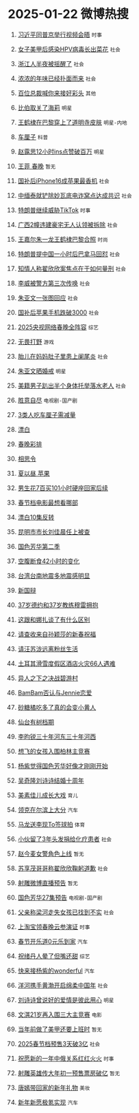 # 2025-01-22 微博热搜 
1. [习近平同普京举行视频会晤](https://m.weibo.cn/search?containerid=100103type%3D1%26t%3D10%26q%3D%23%E4%B9%A0%E8%BF%91%E5%B9%B3%E5%90%8C%E6%99%AE%E4%BA%AC%E4%B8%BE%E8%A1%8C%E8%A7%86%E9%A2%91%E4%BC%9A%E6%99%A4%23&stream_entry_id=51&isnewpage=1&extparam=seat%3D1%26pos%3D0%26c_type%3D51%26cate%3D10103%26filter_type%3Drealtimehot%26q%3D%2523%25E4%25B9%25A0%25E8%25BF%2591%25E5%25B9%25B3%25E5%2590%258C%25E6%2599%25AE%25E4%25BA%25AC%25E4%25B8%25BE%25E8%25A1%258C%25E8%25A7%2586%25E9%25A2%2591%25E4%25BC%259A%25E6%2599%25A4%2523%26dgr%3D0%26stream_entry_id%3D51%26display_time%3D1737484069%26pre_seqid%3D173748406938801109860157) `时事` 

2. [女子美甲后感染HPV病毒长出菜花](https://m.weibo.cn/search?containerid=100103type%3D1%26t%3D10%26q%3D%23%E5%A5%B3%E5%AD%90%E7%BE%8E%E7%94%B2%E5%90%8E%E6%84%9F%E6%9F%93HPV%E7%97%85%E6%AF%92%E9%95%BF%E5%87%BA%E8%8F%9C%E8%8A%B1%23&stream_entry_id=31&isnewpage=1&extparam=seat%3D1%26band_rank%3D1%26filter_type%3Drealtimehot%26stream_entry_id%3D31%26pos%3D0%26realpos%3D1%26c_type%3D31%26cate%3D5001%26lcate%3D5001%26q%3D%2523%25E5%25A5%25B3%25E5%25AD%2590%25E7%25BE%258E%25E7%2594%25B2%25E5%2590%258E%25E6%2584%259F%25E6%259F%2593HPV%25E7%2597%2585%25E6%25AF%2592%25E9%2595%25BF%25E5%2587%25BA%25E8%258F%259C%25E8%258A%25B1%2523%26dgr%3D0%26flag%3D2%26display_time%3D1737484069%26pre_seqid%3D173748406938801109860157) `社会` 

3. [浙江人半夜被摇醒了](https://m.weibo.cn/search?containerid=100103type%3D1%26t%3D10%26q%3D%23%E6%B5%99%E6%B1%9F%E4%BA%BA%E5%8D%8A%E5%A4%9C%E8%A2%AB%E6%91%87%E9%86%92%E4%BA%86%23&stream_entry_id=31&isnewpage=1&extparam=seat%3D1%26band_rank%3D2%26filter_type%3Drealtimehot%26stream_entry_id%3D31%26pos%3D1%26realpos%3D2%26c_type%3D31%26cate%3D5001%26lcate%3D5001%26q%3D%2523%25E6%25B5%2599%25E6%25B1%259F%25E4%25BA%25BA%25E5%258D%258A%25E5%25A4%259C%25E8%25A2%25AB%25E6%2591%2587%25E9%2586%2592%25E4%25BA%2586%2523%26dgr%3D0%26flag%3D2%26display_time%3D1737484069%26pre_seqid%3D173748406938801109860157) `社会` 

4. [浓浓的年味已经扑面而来](https://m.weibo.cn/search?containerid=100103type%3D1%26t%3D10%26q%3D%23%E6%B5%93%E6%B5%93%E7%9A%84%E5%B9%B4%E5%91%B3%E5%B7%B2%E7%BB%8F%E6%89%91%E9%9D%A2%E8%80%8C%E6%9D%A5%23&stream_entry_id=31&isnewpage=1&extparam=seat%3D1%26band_rank%3D3%26filter_type%3Drealtimehot%26stream_entry_id%3D31%26pos%3D2%26realpos%3D3%26c_type%3D31%26cate%3D5001%26lcate%3D5001%26q%3D%2523%25E6%25B5%2593%25E6%25B5%2593%25E7%259A%2584%25E5%25B9%25B4%25E5%2591%25B3%25E5%25B7%25B2%25E7%25BB%258F%25E6%2589%2591%25E9%259D%25A2%25E8%2580%258C%25E6%259D%25A5%2523%26dgr%3D0%26flag%3D0%26display_time%3D1737484069%26pre_seqid%3D173748406938801109860157) `社会` 

5. [百位总裁喊你来接好彩头](https://m.weibo.cn/search?containerid=100103type%3D1%26t%3D10%26q%3D%23%E7%99%BE%E4%BD%8D%E6%80%BB%E8%A3%81%E5%96%8A%E4%BD%A0%E6%9D%A5%E6%8E%A5%E5%A5%BD%E5%BD%A9%E5%A4%B4%23&stream_entry_id=31&isnewpage=1&extparam=seat%3D1%26adid%3D273571%26band_rank%3D4%26is_ad_pos%3D1%26c_type%3D31%26lcate%3D5001%26pos%3D3%26filter_type%3Drealtimehot%26cate%3D5001%26topic_ad%3D1%26q%3D%2523%25E7%2599%25BE%25E4%25BD%258D%25E6%2580%25BB%25E8%25A3%2581%25E5%2596%258A%25E4%25BD%25A0%25E6%259D%25A5%25E6%258E%25A5%25E5%25A5%25BD%25E5%25BD%25A9%25E5%25A4%25B4%2523%26dgr%3D0%26stream_entry_id%3D31%26display_time%3D1737484069%26pre_seqid%3D173748406938801109860157) `其他` 

6. [比伯取关了海莉](https://m.weibo.cn/search?containerid=100103type%3D1%26t%3D10%26q%3D%23%E6%AF%94%E4%BC%AF%E5%8F%96%E5%85%B3%E4%BA%86%E6%B5%B7%E8%8E%89%23&stream_entry_id=31&isnewpage=1&extparam=seat%3D1%26band_rank%3D4%26filter_type%3Drealtimehot%26stream_entry_id%3D31%26pos%3D4%26realpos%3D4%26c_type%3D31%26cate%3D5001%26lcate%3D5001%26q%3D%2523%25E6%25AF%2594%25E4%25BC%25AF%25E5%258F%2596%25E5%2585%25B3%25E4%25BA%2586%25E6%25B5%25B7%25E8%258E%2589%2523%26dgr%3D0%26flag%3D2%26display_time%3D1737484069%26pre_seqid%3D173748406938801109860157) `明星` 

7. [王鹤棣在巴黎穿上了道明寺皮肤](https://m.weibo.cn/search?containerid=100103type%3D1%26t%3D10%26q%3D%E7%8E%8B%E9%B9%A4%E6%A3%A3%E5%9C%A8%E5%B7%B4%E9%BB%8E%E7%A9%BF%E4%B8%8A%E4%BA%86%E9%81%93%E6%98%8E%E5%AF%BA%E7%9A%AE%E8%82%A4&stream_entry_id=31&isnewpage=1&extparam=seat%3D1%26band_rank%3D5%26filter_type%3Drealtimehot%26stream_entry_id%3D31%26pos%3D5%26realpos%3D5%26c_type%3D31%26cate%3D5001%26lcate%3D5001%26q%3D%25E7%258E%258B%25E9%25B9%25A4%25E6%25A3%25A3%25E5%259C%25A8%25E5%25B7%25B4%25E9%25BB%258E%25E7%25A9%25BF%25E4%25B8%258A%25E4%25BA%2586%25E9%2581%2593%25E6%2598%258E%25E5%25AF%25BA%25E7%259A%25AE%25E8%2582%25A4%26dgr%3D0%26flag%3D2%26display_time%3D1737484069%26pre_seqid%3D173748406938801109860157) `明星-内地` 

8. [车厘子](https://m.weibo.cn/search?containerid=100103type%3D1%26t%3D10%26q%3D%E8%BD%A6%E5%8E%98%E5%AD%90&stream_entry_id=31&isnewpage=1&extparam=seat%3D1%26band_rank%3D6%26filter_type%3Drealtimehot%26stream_entry_id%3D31%26pos%3D6%26realpos%3D6%26c_type%3D31%26cate%3D5001%26lcate%3D5001%26q%3D%25E8%25BD%25A6%25E5%258E%2598%25E5%25AD%2590%26dgr%3D0%26flag%3D2%26display_time%3D1737484069%26pre_seqid%3D173748406938801109860157) `科普` 

9. [赵露思12小时ins点赞破百万](https://m.weibo.cn/search?containerid=100103type%3D1%26t%3D10%26q%3D%23%E8%B5%B5%E9%9C%B2%E6%80%9D12%E5%B0%8F%E6%97%B6ins%E7%82%B9%E8%B5%9E%E7%A0%B4%E7%99%BE%E4%B8%87%23&stream_entry_id=31&isnewpage=1&extparam=seat%3D1%26band_rank%3D7%26filter_type%3Drealtimehot%26stream_entry_id%3D31%26pos%3D7%26realpos%3D7%26c_type%3D31%26cate%3D5001%26lcate%3D5001%26q%3D%2523%25E8%25B5%25B5%25E9%259C%25B2%25E6%2580%259D12%25E5%25B0%258F%25E6%2597%25B6ins%25E7%2582%25B9%25E8%25B5%259E%25E7%25A0%25B4%25E7%2599%25BE%25E4%25B8%2587%2523%26dgr%3D0%26flag%3D2%26display_time%3D1737484069%26pre_seqid%3D173748406938801109860157) `明星` 

10. [王菲 春晚](https://m.weibo.cn/search?containerid=100103type%3D1%26t%3D10%26q%3D%E7%8E%8B%E8%8F%B2+%E6%98%A5%E6%99%9A&stream_entry_id=31&isnewpage=1&extparam=seat%3D1%26band_rank%3D8%26filter_type%3Drealtimehot%26stream_entry_id%3D31%26pos%3D8%26realpos%3D8%26c_type%3D31%26cate%3D5001%26lcate%3D5001%26q%3D%25E7%258E%258B%25E8%258F%25B2%2520%25E6%2598%25A5%25E6%2599%259A%26dgr%3D0%26flag%3D0%26display_time%3D1737484069%26pre_seqid%3D173748406938801109860157) `暂无` 

11. [国补后iPhone16成苹果最香机](https://m.weibo.cn/search?containerid=100103type%3D1%26t%3D10%26q%3D%23%E5%9B%BD%E8%A1%A5%E5%90%8EiPhone16%E6%88%90%E8%8B%B9%E6%9E%9C%E6%9C%80%E9%A6%99%E6%9C%BA%23&stream_entry_id=31&isnewpage=1&extparam=seat%3D1%26band_rank%3D9%26filter_type%3Drealtimehot%26stream_entry_id%3D31%26pos%3D9%26realpos%3D9%26c_type%3D31%26cate%3D5001%26lcate%3D5001%26q%3D%2523%25E5%259B%25BD%25E8%25A1%25A5%25E5%2590%258EiPhone16%25E6%2588%2590%25E8%258B%25B9%25E6%259E%259C%25E6%259C%2580%25E9%25A6%2599%25E6%259C%25BA%2523%26dgr%3D0%26flag%3D0%26display_time%3D1737484069%26pre_seqid%3D173748406938801109860157) `社会` 

12. [中缅泰就铲除妙瓦底电诈窝点达成共识](https://m.weibo.cn/search?containerid=100103type%3D1%26t%3D10%26q%3D%23%E4%B8%AD%E7%BC%85%E6%B3%B0%E5%B0%B1%E9%93%B2%E9%99%A4%E5%A6%99%E7%93%A6%E5%BA%95%E7%94%B5%E8%AF%88%E7%AA%9D%E7%82%B9%E8%BE%BE%E6%88%90%E5%85%B1%E8%AF%86%23&stream_entry_id=31&isnewpage=1&extparam=seat%3D1%26band_rank%3D10%26filter_type%3Drealtimehot%26stream_entry_id%3D31%26pos%3D10%26realpos%3D10%26c_type%3D31%26cate%3D5001%26lcate%3D5001%26q%3D%2523%25E4%25B8%25AD%25E7%25BC%2585%25E6%25B3%25B0%25E5%25B0%25B1%25E9%2593%25B2%25E9%2599%25A4%25E5%25A6%2599%25E7%2593%25A6%25E5%25BA%2595%25E7%2594%25B5%25E8%25AF%2588%25E7%25AA%259D%25E7%2582%25B9%25E8%25BE%25BE%25E6%2588%2590%25E5%2585%25B1%25E8%25AF%2586%2523%26dgr%3D0%26flag%3D0%26display_time%3D1737484069%26pre_seqid%3D173748406938801109860157) `社会` 

13. [特朗普继续威胁TikTok](https://m.weibo.cn/search?containerid=100103type%3D1%26t%3D10%26q%3D%23%E7%89%B9%E6%9C%97%E6%99%AE%E7%BB%A7%E7%BB%AD%E5%A8%81%E8%83%81TikTok%23&stream_entry_id=31&isnewpage=1&extparam=seat%3D1%26band_rank%3D11%26filter_type%3Drealtimehot%26stream_entry_id%3D31%26pos%3D11%26realpos%3D11%26c_type%3D31%26cate%3D5001%26lcate%3D5001%26q%3D%2523%25E7%2589%25B9%25E6%259C%2597%25E6%2599%25AE%25E7%25BB%25A7%25E7%25BB%25AD%25E5%25A8%2581%25E8%2583%2581TikTok%2523%26dgr%3D0%26flag%3D0%26display_time%3D1737484069%26pre_seqid%3D173748406938801109860157) `时事` 

14. [广西2幢违建豪宅无人认领被拆除](https://m.weibo.cn/search?containerid=100103type%3D1%26t%3D10%26q%3D%23%E5%B9%BF%E8%A5%BF2%E5%B9%A2%E8%BF%9D%E5%BB%BA%E8%B1%AA%E5%AE%85%E6%97%A0%E4%BA%BA%E8%AE%A4%E9%A2%86%E8%A2%AB%E6%8B%86%E9%99%A4%23&stream_entry_id=31&isnewpage=1&extparam=seat%3D1%26band_rank%3D12%26filter_type%3Drealtimehot%26stream_entry_id%3D31%26pos%3D12%26realpos%3D12%26c_type%3D31%26cate%3D5001%26lcate%3D5001%26q%3D%2523%25E5%25B9%25BF%25E8%25A5%25BF2%25E5%25B9%25A2%25E8%25BF%259D%25E5%25BB%25BA%25E8%25B1%25AA%25E5%25AE%2585%25E6%2597%25A0%25E4%25BA%25BA%25E8%25AE%25A4%25E9%25A2%2586%25E8%25A2%25AB%25E6%258B%2586%25E9%2599%25A4%2523%26dgr%3D0%26flag%3D0%26display_time%3D1737484069%26pre_seqid%3D173748406938801109860157) `社会` 

15. [王嘉尔朱一龙王鹤棣巴黎合照](https://m.weibo.cn/search?containerid=100103type%3D1%26t%3D10%26q%3D%23%E7%8E%8B%E5%98%89%E5%B0%94%E6%9C%B1%E4%B8%80%E9%BE%99%E7%8E%8B%E9%B9%A4%E6%A3%A3%E5%B7%B4%E9%BB%8E%E5%90%88%E7%85%A7%23&stream_entry_id=31&isnewpage=1&extparam=seat%3D1%26band_rank%3D13%26filter_type%3Drealtimehot%26stream_entry_id%3D31%26pos%3D13%26realpos%3D13%26c_type%3D31%26cate%3D5001%26lcate%3D5001%26q%3D%2523%25E7%258E%258B%25E5%2598%2589%25E5%25B0%2594%25E6%259C%25B1%25E4%25B8%2580%25E9%25BE%2599%25E7%258E%258B%25E9%25B9%25A4%25E6%25A3%25A3%25E5%25B7%25B4%25E9%25BB%258E%25E5%2590%2588%25E7%2585%25A7%2523%26dgr%3D0%26flag%3D0%26display_time%3D1737484069%26pre_seqid%3D173748406938801109860157) `时尚` 

16. [特朗普提中国一小时后巴拿马回怼](https://m.weibo.cn/search?containerid=100103type%3D1%26t%3D10%26q%3D%23%E7%89%B9%E6%9C%97%E6%99%AE%E6%8F%90%E4%B8%AD%E5%9B%BD%E4%B8%80%E5%B0%8F%E6%97%B6%E5%90%8E%E5%B7%B4%E6%8B%BF%E9%A9%AC%E5%9B%9E%E6%80%BC%23&stream_entry_id=31&isnewpage=1&extparam=seat%3D1%26band_rank%3D14%26filter_type%3Drealtimehot%26stream_entry_id%3D31%26pos%3D14%26realpos%3D14%26c_type%3D31%26cate%3D5001%26lcate%3D5001%26q%3D%2523%25E7%2589%25B9%25E6%259C%2597%25E6%2599%25AE%25E6%258F%2590%25E4%25B8%25AD%25E5%259B%25BD%25E4%25B8%2580%25E5%25B0%258F%25E6%2597%25B6%25E5%2590%258E%25E5%25B7%25B4%25E6%258B%25BF%25E9%25A9%25AC%25E5%259B%259E%25E6%2580%25BC%2523%26dgr%3D0%26flag%3D2%26display_time%3D1737484069%26pre_seqid%3D173748406938801109860157) `社会` 

17. [知情人称翟欣欣案焦点在于如何量刑](https://m.weibo.cn/search?containerid=100103type%3D1%26t%3D10%26q%3D%E7%9F%A5%E6%83%85%E4%BA%BA%E7%A7%B0%E7%BF%9F%E6%AC%A3%E6%AC%A3%E6%A1%88%E7%84%A6%E7%82%B9%E5%9C%A8%E4%BA%8E%E5%A6%82%E4%BD%95%E9%87%8F%E5%88%91&stream_entry_id=31&isnewpage=1&extparam=seat%3D1%26band_rank%3D15%26filter_type%3Drealtimehot%26stream_entry_id%3D31%26pos%3D15%26realpos%3D15%26c_type%3D31%26cate%3D5001%26lcate%3D5001%26q%3D%25E7%259F%25A5%25E6%2583%2585%25E4%25BA%25BA%25E7%25A7%25B0%25E7%25BF%259F%25E6%25AC%25A3%25E6%25AC%25A3%25E6%25A1%2588%25E7%2584%25A6%25E7%2582%25B9%25E5%259C%25A8%25E4%25BA%258E%25E5%25A6%2582%25E4%25BD%2595%25E9%2587%258F%25E5%2588%2591%26dgr%3D0%26flag%3D1%26display_time%3D1737484069%26pre_seqid%3D173748406938801109860157) `社会` 

18. [李威被警方第三次传唤](https://m.weibo.cn/search?containerid=100103type%3D1%26t%3D10%26q%3D%23%E6%9D%8E%E5%A8%81%E8%A2%AB%E8%AD%A6%E6%96%B9%E7%AC%AC%E4%B8%89%E6%AC%A1%E4%BC%A0%E5%94%A4%23&stream_entry_id=31&isnewpage=1&extparam=seat%3D1%26band_rank%3D16%26filter_type%3Drealtimehot%26stream_entry_id%3D31%26pos%3D16%26realpos%3D16%26c_type%3D31%26cate%3D5001%26lcate%3D5001%26q%3D%2523%25E6%259D%258E%25E5%25A8%2581%25E8%25A2%25AB%25E8%25AD%25A6%25E6%2596%25B9%25E7%25AC%25AC%25E4%25B8%2589%25E6%25AC%25A1%25E4%25BC%25A0%25E5%2594%25A4%2523%26dgr%3D0%26flag%3D0%26display_time%3D1737484069%26pre_seqid%3D173748406938801109860157) `社会` 

19. [朱亚文一张图回应](https://m.weibo.cn/search?containerid=100103type%3D1%26t%3D10%26q%3D%23%E6%9C%B1%E4%BA%9A%E6%96%87%E4%B8%80%E5%BC%A0%E5%9B%BE%E5%9B%9E%E5%BA%94%23&stream_entry_id=31&isnewpage=1&extparam=seat%3D1%26band_rank%3D17%26filter_type%3Drealtimehot%26stream_entry_id%3D31%26pos%3D17%26realpos%3D17%26c_type%3D31%26cate%3D5001%26lcate%3D5001%26q%3D%2523%25E6%259C%25B1%25E4%25BA%259A%25E6%2596%2587%25E4%25B8%2580%25E5%25BC%25A0%25E5%259B%25BE%25E5%259B%259E%25E5%25BA%2594%2523%26dgr%3D0%26flag%3D1%26display_time%3D1737484069%26pre_seqid%3D173748406938801109860157) `社会` 

20. [国补后苹果手机跌破3000](https://m.weibo.cn/search?containerid=100103type%3D1%26t%3D10%26q%3D%23%E5%9B%BD%E8%A1%A5%E5%90%8E%E8%8B%B9%E6%9E%9C%E6%89%8B%E6%9C%BA%E8%B7%8C%E7%A0%B43000%23&stream_entry_id=31&isnewpage=1&extparam=seat%3D1%26band_rank%3D18%26filter_type%3Drealtimehot%26stream_entry_id%3D31%26pos%3D18%26realpos%3D18%26c_type%3D31%26cate%3D5001%26lcate%3D5001%26q%3D%2523%25E5%259B%25BD%25E8%25A1%25A5%25E5%2590%258E%25E8%258B%25B9%25E6%259E%259C%25E6%2589%258B%25E6%259C%25BA%25E8%25B7%258C%25E7%25A0%25B43000%2523%26dgr%3D0%26flag%3D0%26display_time%3D1737484069%26pre_seqid%3D173748406938801109860157) `社会` 

21. [2025央视网络春晚全阵容](https://m.weibo.cn/search?containerid=100103type%3D1%26t%3D10%26q%3D%232025%E5%A4%AE%E8%A7%86%E7%BD%91%E7%BB%9C%E6%98%A5%E6%99%9A%E5%85%A8%E9%98%B5%E5%AE%B9%23&stream_entry_id=31&isnewpage=1&extparam=seat%3D1%26band_rank%3D19%26filter_type%3Drealtimehot%26stream_entry_id%3D31%26pos%3D19%26realpos%3D19%26c_type%3D31%26cate%3D5001%26lcate%3D5001%26q%3D%25232025%25E5%25A4%25AE%25E8%25A7%2586%25E7%25BD%2591%25E7%25BB%259C%25E6%2598%25A5%25E6%2599%259A%25E5%2585%25A8%25E9%2598%25B5%25E5%25AE%25B9%2523%26dgr%3D0%26flag%3D0%26display_time%3D1737484069%26pre_seqid%3D173748406938801109860157) `综艺` 

22. [无畏打野](https://m.weibo.cn/search?containerid=100103type%3D1%26t%3D10%26q%3D%23%E6%97%A0%E7%95%8F%E6%89%93%E9%87%8E%23&stream_entry_id=31&isnewpage=1&extparam=seat%3D1%26band_rank%3D20%26filter_type%3Drealtimehot%26stream_entry_id%3D31%26pos%3D20%26realpos%3D20%26c_type%3D31%26cate%3D5001%26lcate%3D5001%26q%3D%2523%25E6%2597%25A0%25E7%2595%258F%25E6%2589%2593%25E9%2587%258E%2523%26dgr%3D0%26flag%3D0%26display_time%3D1737484069%26pre_seqid%3D173748406938801109860157) `游戏` 

23. [胎儿在妈妈肚子里患上阑尾炎](https://m.weibo.cn/search?containerid=100103type%3D1%26t%3D10%26q%3D%23%E8%83%8E%E5%84%BF%E5%9C%A8%E5%A6%88%E5%A6%88%E8%82%9A%E5%AD%90%E9%87%8C%E6%82%A3%E4%B8%8A%E9%98%91%E5%B0%BE%E7%82%8E%23&stream_entry_id=31&isnewpage=1&extparam=seat%3D1%26band_rank%3D21%26filter_type%3Drealtimehot%26stream_entry_id%3D31%26pos%3D21%26realpos%3D21%26c_type%3D31%26cate%3D5001%26lcate%3D5001%26q%3D%2523%25E8%2583%258E%25E5%2584%25BF%25E5%259C%25A8%25E5%25A6%2588%25E5%25A6%2588%25E8%2582%259A%25E5%25AD%2590%25E9%2587%258C%25E6%2582%25A3%25E4%25B8%258A%25E9%2598%2591%25E5%25B0%25BE%25E7%2582%258E%2523%26dgr%3D0%26flag%3D0%26display_time%3D1737484069%26pre_seqid%3D173748406938801109860157) `社会` 

24. [朱亚文晒婚戒](https://m.weibo.cn/search?containerid=100103type%3D1%26t%3D10%26q%3D%23%E6%9C%B1%E4%BA%9A%E6%96%87%E6%99%92%E5%A9%9A%E6%88%92%23&stream_entry_id=31&isnewpage=1&extparam=seat%3D1%26band_rank%3D22%26filter_type%3Drealtimehot%26stream_entry_id%3D31%26pos%3D22%26realpos%3D22%26c_type%3D31%26cate%3D5001%26lcate%3D5001%26q%3D%2523%25E6%259C%25B1%25E4%25BA%259A%25E6%2596%2587%25E6%2599%2592%25E5%25A9%259A%25E6%2588%2592%2523%26dgr%3D0%26flag%3D0%26display_time%3D1737484069%26pre_seqid%3D173748406938801109860157) `明星` 

25. [美籍男子趴出半个身体托举落水老人](https://m.weibo.cn/search?containerid=100103type%3D1%26t%3D10%26q%3D%23%E7%BE%8E%E7%B1%8D%E7%94%B7%E5%AD%90%E8%B6%B4%E5%87%BA%E5%8D%8A%E4%B8%AA%E8%BA%AB%E4%BD%93%E6%89%98%E4%B8%BE%E8%90%BD%E6%B0%B4%E8%80%81%E4%BA%BA%23&stream_entry_id=31&isnewpage=1&extparam=seat%3D1%26band_rank%3D23%26filter_type%3Drealtimehot%26stream_entry_id%3D31%26pos%3D23%26realpos%3D23%26c_type%3D31%26cate%3D5001%26lcate%3D5001%26q%3D%2523%25E7%25BE%258E%25E7%25B1%258D%25E7%2594%25B7%25E5%25AD%2590%25E8%25B6%25B4%25E5%2587%25BA%25E5%258D%258A%25E4%25B8%25AA%25E8%25BA%25AB%25E4%25BD%2593%25E6%2589%2598%25E4%25B8%25BE%25E8%2590%25BD%25E6%25B0%25B4%25E8%2580%2581%25E4%25BA%25BA%2523%26dgr%3D0%26flag%3D0%26display_time%3D1737484069%26pre_seqid%3D173748406938801109860157) `社会` 

26. [胜意自尽](https://m.weibo.cn/search?containerid=100103type%3D1%26t%3D10%26q%3D%23%E8%83%9C%E6%84%8F%E8%87%AA%E5%B0%BD%23&stream_entry_id=31&isnewpage=1&extparam=seat%3D1%26band_rank%3D24%26filter_type%3Drealtimehot%26stream_entry_id%3D31%26pos%3D24%26realpos%3D24%26c_type%3D31%26cate%3D5001%26lcate%3D5001%26q%3D%2523%25E8%2583%259C%25E6%2584%258F%25E8%2587%25AA%25E5%25B0%25BD%2523%26dgr%3D0%26flag%3D0%26display_time%3D1737484069%26pre_seqid%3D173748406938801109860157) `电视剧-国产剧` 

27. [3类人吃车厘子需减量](https://m.weibo.cn/search?containerid=100103type%3D1%26t%3D10%26q%3D%233%E7%B1%BB%E4%BA%BA%E5%90%83%E8%BD%A6%E5%8E%98%E5%AD%90%E9%9C%80%E5%87%8F%E9%87%8F%23&stream_entry_id=31&isnewpage=1&extparam=seat%3D1%26band_rank%3D25%26filter_type%3Drealtimehot%26stream_entry_id%3D31%26pos%3D25%26realpos%3D25%26c_type%3D31%26cate%3D5001%26lcate%3D5001%26q%3D%25233%25E7%25B1%25BB%25E4%25BA%25BA%25E5%2590%2583%25E8%25BD%25A6%25E5%258E%2598%25E5%25AD%2590%25E9%259C%2580%25E5%2587%258F%25E9%2587%258F%2523%26dgr%3D0%26flag%3D0%26display_time%3D1737484069%26pre_seqid%3D173748406938801109860157)  

28. [漂白](https://m.weibo.cn/search?containerid=100103type%3D1%26t%3D10%26q%3D%E6%BC%82%E7%99%BD&stream_entry_id=31&isnewpage=1&extparam=seat%3D1%26band_rank%3D26%26filter_type%3Drealtimehot%26stream_entry_id%3D31%26pos%3D26%26realpos%3D26%26c_type%3D31%26cate%3D5001%26lcate%3D5001%26q%3D%25E6%25BC%2582%25E7%2599%25BD%26dgr%3D0%26flag%3D0%26display_time%3D1737484069%26pre_seqid%3D173748406938801109860157)  

29. [春晚彩排](https://m.weibo.cn/search?containerid=100103type%3D1%26t%3D10%26q%3D%E6%98%A5%E6%99%9A%E5%BD%A9%E6%8E%92&stream_entry_id=31&isnewpage=1&extparam=seat%3D1%26band_rank%3D27%26filter_type%3Drealtimehot%26stream_entry_id%3D31%26pos%3D27%26realpos%3D27%26c_type%3D31%26cate%3D5001%26lcate%3D5001%26q%3D%25E6%2598%25A5%25E6%2599%259A%25E5%25BD%25A9%25E6%258E%2592%26dgr%3D0%26flag%3D0%26display_time%3D1737484069%26pre_seqid%3D173748406938801109860157)  

30. [相思令](https://m.weibo.cn/search?containerid=100103type%3D1%26t%3D10%26q%3D%E7%9B%B8%E6%80%9D%E4%BB%A4&stream_entry_id=31&isnewpage=1&extparam=seat%3D1%26band_rank%3D28%26filter_type%3Drealtimehot%26stream_entry_id%3D31%26pos%3D28%26realpos%3D28%26c_type%3D31%26cate%3D5001%26lcate%3D5001%26q%3D%25E7%259B%25B8%25E6%2580%259D%25E4%25BB%25A4%26dgr%3D0%26flag%3D0%26display_time%3D1737484069%26pre_seqid%3D173748406938801109860157)  

31. [夏以昼 苹果](https://m.weibo.cn/search?containerid=100103type%3D1%26t%3D10%26q%3D%E5%A4%8F%E4%BB%A5%E6%98%BC+%E8%8B%B9%E6%9E%9C&stream_entry_id=31&isnewpage=1&extparam=seat%3D1%26band_rank%3D29%26filter_type%3Drealtimehot%26stream_entry_id%3D31%26pos%3D29%26realpos%3D29%26c_type%3D31%26cate%3D5001%26lcate%3D5001%26q%3D%25E5%25A4%258F%25E4%25BB%25A5%25E6%2598%25BC%2520%25E8%258B%25B9%25E6%259E%259C%26dgr%3D0%26flag%3D0%26display_time%3D1737484069%26pre_seqid%3D173748406938801109860157)  

32. [男生花7百买101小时硬座回家后续](https://m.weibo.cn/search?containerid=100103type%3D1%26t%3D10%26q%3D%23%E7%94%B7%E7%94%9F%E8%8A%B17%E7%99%BE%E4%B9%B0101%E5%B0%8F%E6%97%B6%E7%A1%AC%E5%BA%A7%E5%9B%9E%E5%AE%B6%E5%90%8E%E7%BB%AD%23&stream_entry_id=31&isnewpage=1&extparam=seat%3D1%26band_rank%3D30%26filter_type%3Drealtimehot%26stream_entry_id%3D31%26pos%3D30%26realpos%3D30%26c_type%3D31%26cate%3D5001%26lcate%3D5001%26q%3D%2523%25E7%2594%25B7%25E7%2594%259F%25E8%258A%25B17%25E7%2599%25BE%25E4%25B9%25B0101%25E5%25B0%258F%25E6%2597%25B6%25E7%25A1%25AC%25E5%25BA%25A7%25E5%259B%259E%25E5%25AE%25B6%25E5%2590%258E%25E7%25BB%25AD%2523%26dgr%3D0%26flag%3D0%26display_time%3D1737484069%26pre_seqid%3D173748406938801109860157)  

33. [春节档电影最想看哪部](https://m.weibo.cn/search?containerid=100103type%3D1%26t%3D10%26q%3D%23%E6%98%A5%E8%8A%82%E6%A1%A3%E7%94%B5%E5%BD%B1%E6%9C%80%E6%83%B3%E7%9C%8B%E5%93%AA%E9%83%A8%23&stream_entry_id=31&isnewpage=1&extparam=seat%3D1%26band_rank%3D31%26filter_type%3Drealtimehot%26stream_entry_id%3D31%26pos%3D31%26realpos%3D31%26c_type%3D31%26cate%3D5001%26lcate%3D5001%26q%3D%2523%25E6%2598%25A5%25E8%258A%2582%25E6%25A1%25A3%25E7%2594%25B5%25E5%25BD%25B1%25E6%259C%2580%25E6%2583%25B3%25E7%259C%258B%25E5%2593%25AA%25E9%2583%25A8%2523%26dgr%3D0%26flag%3D0%26display_time%3D1737484069%26pre_seqid%3D173748406938801109860157)  

34. [漂白10集反转](https://m.weibo.cn/search?containerid=100103type%3D1%26t%3D10%26q%3D%E6%BC%82%E7%99%BD10%E9%9B%86%E5%8F%8D%E8%BD%AC&stream_entry_id=31&isnewpage=1&extparam=seat%3D1%26band_rank%3D32%26filter_type%3Drealtimehot%26stream_entry_id%3D31%26pos%3D32%26realpos%3D32%26c_type%3D31%26cate%3D5001%26lcate%3D5001%26q%3D%25E6%25BC%2582%25E7%2599%25BD10%25E9%259B%2586%25E5%258F%258D%25E8%25BD%25AC%26dgr%3D0%26flag%3D0%26display_time%3D1737484069%26pre_seqid%3D173748406938801109860157)  

35. [昆明市市长刘佳晨任上被查](https://m.weibo.cn/search?containerid=100103type%3D1%26t%3D10%26q%3D%23%E6%98%86%E6%98%8E%E5%B8%82%E5%B8%82%E9%95%BF%E5%88%98%E4%BD%B3%E6%99%A8%E4%BB%BB%E4%B8%8A%E8%A2%AB%E6%9F%A5%23&stream_entry_id=31&isnewpage=1&extparam=seat%3D1%26band_rank%3D33%26filter_type%3Drealtimehot%26stream_entry_id%3D31%26pos%3D33%26realpos%3D33%26c_type%3D31%26cate%3D5001%26lcate%3D5001%26q%3D%2523%25E6%2598%2586%25E6%2598%258E%25E5%25B8%2582%25E5%25B8%2582%25E9%2595%25BF%25E5%2588%2598%25E4%25BD%25B3%25E6%2599%25A8%25E4%25BB%25BB%25E4%25B8%258A%25E8%25A2%25AB%25E6%259F%25A5%2523%26dgr%3D0%26flag%3D0%26display_time%3D1737484069%26pre_seqid%3D173748406938801109860157)  

36. [国色芳华第二季](https://m.weibo.cn/search?containerid=100103type%3D1%26t%3D10%26q%3D%E5%9B%BD%E8%89%B2%E8%8A%B3%E5%8D%8E%E7%AC%AC%E4%BA%8C%E5%AD%A3&stream_entry_id=31&isnewpage=1&extparam=seat%3D1%26band_rank%3D34%26filter_type%3Drealtimehot%26stream_entry_id%3D31%26pos%3D34%26realpos%3D34%26c_type%3D31%26cate%3D5001%26lcate%3D5001%26q%3D%25E5%259B%25BD%25E8%2589%25B2%25E8%258A%25B3%25E5%258D%258E%25E7%25AC%25AC%25E4%25BA%258C%25E5%25AD%25A3%26dgr%3D0%26flag%3D0%26display_time%3D1737484069%26pre_seqid%3D173748406938801109860157)  

37. [空腹断食42小时的变化](https://m.weibo.cn/search?containerid=100103type%3D1%26t%3D10%26q%3D%E7%A9%BA%E8%85%B9%E6%96%AD%E9%A3%9F42%E5%B0%8F%E6%97%B6%E7%9A%84%E5%8F%98%E5%8C%96&stream_entry_id=31&isnewpage=1&extparam=seat%3D1%26band_rank%3D35%26filter_type%3Drealtimehot%26stream_entry_id%3D31%26pos%3D35%26realpos%3D35%26c_type%3D31%26cate%3D5001%26lcate%3D5001%26q%3D%25E7%25A9%25BA%25E8%2585%25B9%25E6%2596%25AD%25E9%25A3%259F42%25E5%25B0%258F%25E6%2597%25B6%25E7%259A%2584%25E5%258F%2598%25E5%258C%2596%26dgr%3D0%26flag%3D0%26display_time%3D1737484069%26pre_seqid%3D173748406938801109860157)  

38. [台湾台南地震多地震感明显](https://m.weibo.cn/search?containerid=100103type%3D1%26t%3D10%26q%3D%23%E5%8F%B0%E6%B9%BE%E5%8F%B0%E5%8D%97%E5%9C%B0%E9%9C%87%E5%A4%9A%E5%9C%B0%E9%9C%87%E6%84%9F%E6%98%8E%E6%98%BE%23&stream_entry_id=31&isnewpage=1&extparam=seat%3D1%26band_rank%3D36%26filter_type%3Drealtimehot%26stream_entry_id%3D31%26pos%3D36%26realpos%3D36%26c_type%3D31%26cate%3D5001%26lcate%3D5001%26q%3D%2523%25E5%258F%25B0%25E6%25B9%25BE%25E5%258F%25B0%25E5%258D%2597%25E5%259C%25B0%25E9%259C%2587%25E5%25A4%259A%25E5%259C%25B0%25E9%259C%2587%25E6%2584%259F%25E6%2598%258E%25E6%2598%25BE%2523%26dgr%3D0%26flag%3D1%26display_time%3D1737484069%26pre_seqid%3D173748406938801109860157)  

39. [新国辩](https://m.weibo.cn/search?containerid=100103type%3D1%26t%3D10%26q%3D%E6%96%B0%E5%9B%BD%E8%BE%A9&stream_entry_id=31&isnewpage=1&extparam=seat%3D1%26band_rank%3D37%26filter_type%3Drealtimehot%26stream_entry_id%3D31%26pos%3D37%26realpos%3D37%26c_type%3D31%26cate%3D5001%26lcate%3D5001%26q%3D%25E6%2596%25B0%25E5%259B%25BD%25E8%25BE%25A9%26dgr%3D0%26flag%3D1%26display_time%3D1737484069%26pre_seqid%3D173748406938801109860157)  

40. [37岁德约和37岁教练穆雷拥抱](https://m.weibo.cn/search?containerid=100103type%3D1%26t%3D10%26q%3D%2337%E5%B2%81%E5%BE%B7%E7%BA%A6%E5%92%8C37%E5%B2%81%E6%95%99%E7%BB%83%E7%A9%86%E9%9B%B7%E6%8B%A5%E6%8A%B1%23&stream_entry_id=31&isnewpage=1&extparam=seat%3D1%26band_rank%3D38%26filter_type%3Drealtimehot%26stream_entry_id%3D31%26pos%3D38%26realpos%3D38%26c_type%3D31%26cate%3D5001%26lcate%3D5001%26q%3D%252337%25E5%25B2%2581%25E5%25BE%25B7%25E7%25BA%25A6%25E5%2592%258C37%25E5%25B2%2581%25E6%2595%2599%25E7%25BB%2583%25E7%25A9%2586%25E9%259B%25B7%25E6%258B%25A5%25E6%258A%25B1%2523%26dgr%3D0%26flag%3D0%26display_time%3D1737484069%26pre_seqid%3D173748406938801109860157)  

41. [这跟和娜扎谈了有什么区别](https://m.weibo.cn/search?containerid=100103type%3D1%26t%3D10%26q%3D%E8%BF%99%E8%B7%9F%E5%92%8C%E5%A8%9C%E6%89%8E%E8%B0%88%E4%BA%86%E6%9C%89%E4%BB%80%E4%B9%88%E5%8C%BA%E5%88%AB&stream_entry_id=31&isnewpage=1&extparam=seat%3D1%26band_rank%3D39%26filter_type%3Drealtimehot%26stream_entry_id%3D31%26pos%3D39%26realpos%3D39%26c_type%3D31%26cate%3D5001%26lcate%3D5001%26q%3D%25E8%25BF%2599%25E8%25B7%259F%25E5%2592%258C%25E5%25A8%259C%25E6%2589%258E%25E8%25B0%2588%25E4%25BA%2586%25E6%259C%2589%25E4%25BB%2580%25E4%25B9%2588%25E5%258C%25BA%25E5%2588%25AB%26dgr%3D0%26flag%3D0%26display_time%3D1737484069%26pre_seqid%3D173748406938801109860157)  

42. [请查收来自孙颖莎的新春祝福](https://m.weibo.cn/search?containerid=100103type%3D1%26t%3D10%26q%3D%23%E8%AF%B7%E6%9F%A5%E6%94%B6%E6%9D%A5%E8%87%AA%E5%AD%99%E9%A2%96%E8%8E%8E%E7%9A%84%E6%96%B0%E6%98%A5%E7%A5%9D%E7%A6%8F%23&stream_entry_id=31&isnewpage=1&extparam=seat%3D1%26band_rank%3D40%26filter_type%3Drealtimehot%26stream_entry_id%3D31%26pos%3D40%26realpos%3D40%26c_type%3D31%26cate%3D5001%26lcate%3D5001%26q%3D%2523%25E8%25AF%25B7%25E6%259F%25A5%25E6%2594%25B6%25E6%259D%25A5%25E8%2587%25AA%25E5%25AD%2599%25E9%25A2%2596%25E8%258E%258E%25E7%259A%2584%25E6%2596%25B0%25E6%2598%25A5%25E7%25A5%259D%25E7%25A6%258F%2523%26dgr%3D0%26flag%3D1%26display_time%3D1737484069%26pre_seqid%3D173748406938801109860157)  

43. [请汪苏泷远离粉丝生活](https://m.weibo.cn/search?containerid=100103type%3D1%26t%3D10%26q%3D%23%E8%AF%B7%E6%B1%AA%E8%8B%8F%E6%B3%B7%E8%BF%9C%E7%A6%BB%E7%B2%89%E4%B8%9D%E7%94%9F%E6%B4%BB%23&stream_entry_id=31&isnewpage=1&extparam=seat%3D1%26band_rank%3D41%26filter_type%3Drealtimehot%26stream_entry_id%3D31%26pos%3D41%26realpos%3D41%26c_type%3D31%26cate%3D5001%26lcate%3D5001%26q%3D%2523%25E8%25AF%25B7%25E6%25B1%25AA%25E8%258B%258F%25E6%25B3%25B7%25E8%25BF%259C%25E7%25A6%25BB%25E7%25B2%2589%25E4%25B8%259D%25E7%2594%259F%25E6%25B4%25BB%2523%26dgr%3D0%26flag%3D0%26display_time%3D1737484069%26pre_seqid%3D173748406938801109860157)  

44. [土耳其滑雪度假区酒店火灾66人遇难](https://m.weibo.cn/search?containerid=100103type%3D1%26t%3D10%26q%3D%23%E5%9C%9F%E8%80%B3%E5%85%B6%E6%BB%91%E9%9B%AA%E5%BA%A6%E5%81%87%E5%8C%BA%E9%85%92%E5%BA%97%E7%81%AB%E7%81%BE66%E4%BA%BA%E9%81%87%E9%9A%BE%23&stream_entry_id=31&isnewpage=1&extparam=seat%3D1%26band_rank%3D42%26filter_type%3Drealtimehot%26stream_entry_id%3D31%26pos%3D42%26realpos%3D42%26c_type%3D31%26cate%3D5001%26lcate%3D5001%26q%3D%2523%25E5%259C%259F%25E8%2580%25B3%25E5%2585%25B6%25E6%25BB%2591%25E9%259B%25AA%25E5%25BA%25A6%25E5%2581%2587%25E5%258C%25BA%25E9%2585%2592%25E5%25BA%2597%25E7%2581%25AB%25E7%2581%25BE66%25E4%25BA%25BA%25E9%2581%2587%25E9%259A%25BE%2523%26dgr%3D0%26flag%3D0%26display_time%3D1737484069%26pre_seqid%3D173748406938801109860157)  

45. [异人之下之决战碧游村](https://m.weibo.cn/search?containerid=100103type%3D1%26t%3D10%26q%3D%E5%BC%82%E4%BA%BA%E4%B9%8B%E4%B8%8B%E4%B9%8B%E5%86%B3%E6%88%98%E7%A2%A7%E6%B8%B8%E6%9D%91&stream_entry_id=31&isnewpage=1&extparam=seat%3D1%26band_rank%3D43%26filter_type%3Drealtimehot%26stream_entry_id%3D31%26pos%3D43%26realpos%3D43%26c_type%3D31%26cate%3D5001%26lcate%3D5001%26q%3D%25E5%25BC%2582%25E4%25BA%25BA%25E4%25B9%258B%25E4%25B8%258B%25E4%25B9%258B%25E5%2586%25B3%25E6%2588%2598%25E7%25A2%25A7%25E6%25B8%25B8%25E6%259D%2591%26dgr%3D0%26flag%3D1%26display_time%3D1737484069%26pre_seqid%3D173748406938801109860157)  

46. [BamBam否认与Jennie恋爱](https://m.weibo.cn/search?containerid=100103type%3D1%26t%3D10%26q%3D%23BamBam%E5%90%A6%E8%AE%A4%E4%B8%8EJennie%E6%81%8B%E7%88%B1%23&stream_entry_id=31&isnewpage=1&extparam=seat%3D1%26band_rank%3D44%26filter_type%3Drealtimehot%26stream_entry_id%3D31%26pos%3D44%26realpos%3D44%26c_type%3D31%26cate%3D5001%26lcate%3D5001%26q%3D%2523BamBam%25E5%2590%25A6%25E8%25AE%25A4%25E4%25B8%258EJennie%25E6%2581%258B%25E7%2588%25B1%2523%26dgr%3D0%26flag%3D0%26display_time%3D1737484069%26pre_seqid%3D173748406938801109860157)  

47. [砂糖橘吃多了真的会变小黄人](https://m.weibo.cn/search?containerid=100103type%3D1%26t%3D10%26q%3D%23%E7%A0%82%E7%B3%96%E6%A9%98%E5%90%83%E5%A4%9A%E4%BA%86%E7%9C%9F%E7%9A%84%E4%BC%9A%E5%8F%98%E5%B0%8F%E9%BB%84%E4%BA%BA%23&stream_entry_id=31&isnewpage=1&extparam=seat%3D1%26band_rank%3D45%26filter_type%3Drealtimehot%26stream_entry_id%3D31%26pos%3D45%26realpos%3D45%26c_type%3D31%26cate%3D5001%26lcate%3D5001%26q%3D%2523%25E7%25A0%2582%25E7%25B3%2596%25E6%25A9%2598%25E5%2590%2583%25E5%25A4%259A%25E4%25BA%2586%25E7%259C%259F%25E7%259A%2584%25E4%25BC%259A%25E5%258F%2598%25E5%25B0%258F%25E9%25BB%2584%25E4%25BA%25BA%2523%26dgr%3D0%26flag%3D0%26display_time%3D1737484069%26pre_seqid%3D173748406938801109860157)  

48. [仙台有树档期](https://m.weibo.cn/search?containerid=100103type%3D1%26t%3D10%26q%3D%23%E4%BB%99%E5%8F%B0%E6%9C%89%E6%A0%91%E6%A1%A3%E6%9C%9F%23&stream_entry_id=31&isnewpage=1&extparam=seat%3D1%26band_rank%3D46%26filter_type%3Drealtimehot%26stream_entry_id%3D31%26pos%3D46%26realpos%3D46%26c_type%3D31%26cate%3D5001%26lcate%3D5001%26q%3D%2523%25E4%25BB%2599%25E5%258F%25B0%25E6%259C%2589%25E6%25A0%2591%25E6%25A1%25A3%25E6%259C%259F%2523%26dgr%3D0%26flag%3D0%26display_time%3D1737484069%26pre_seqid%3D173748406938801109860157)  

49. [李昀锐三十年河东三十年河西](https://m.weibo.cn/search?containerid=100103type%3D1%26t%3D10%26q%3D%E6%9D%8E%E6%98%80%E9%94%90%E4%B8%89%E5%8D%81%E5%B9%B4%E6%B2%B3%E4%B8%9C%E4%B8%89%E5%8D%81%E5%B9%B4%E6%B2%B3%E8%A5%BF&stream_entry_id=31&isnewpage=1&extparam=seat%3D1%26band_rank%3D47%26filter_type%3Drealtimehot%26stream_entry_id%3D31%26pos%3D47%26realpos%3D47%26c_type%3D31%26cate%3D5001%26lcate%3D5001%26q%3D%25E6%259D%258E%25E6%2598%2580%25E9%2594%2590%25E4%25B8%2589%25E5%258D%2581%25E5%25B9%25B4%25E6%25B2%25B3%25E4%25B8%259C%25E4%25B8%2589%25E5%258D%2581%25E5%25B9%25B4%25E6%25B2%25B3%25E8%25A5%25BF%26dgr%3D0%26flag%3D0%26display_time%3D1737484069%26pre_seqid%3D173748406938801109860157)  

50. [想飞的女孩入围柏林主竞赛](https://m.weibo.cn/search?containerid=100103type%3D1%26t%3D10%26q%3D%23%E6%83%B3%E9%A3%9E%E7%9A%84%E5%A5%B3%E5%AD%A9%E5%85%A5%E5%9B%B4%E6%9F%8F%E6%9E%97%E4%B8%BB%E7%AB%9E%E8%B5%9B%23&stream_entry_id=31&isnewpage=1&extparam=seat%3D1%26band_rank%3D48%26filter_type%3Drealtimehot%26stream_entry_id%3D31%26pos%3D48%26realpos%3D48%26c_type%3D31%26cate%3D5001%26lcate%3D5001%26q%3D%2523%25E6%2583%25B3%25E9%25A3%259E%25E7%259A%2584%25E5%25A5%25B3%25E5%25AD%25A9%25E5%2585%25A5%25E5%259B%25B4%25E6%259F%258F%25E6%259E%2597%25E4%25B8%25BB%25E7%25AB%259E%25E8%25B5%259B%2523%26dgr%3D0%26flag%3D1%26display_time%3D1737484069%26pre_seqid%3D173748406938801109860157)  

51. [杨紫觉得国色芳华好像才刚刚开始](https://m.weibo.cn/search?containerid=100103type%3D1%26t%3D10%26q%3D%23%E6%9D%A8%E7%B4%AB%E8%A7%89%E5%BE%97%E5%9B%BD%E8%89%B2%E8%8A%B3%E5%8D%8E%E5%A5%BD%E5%83%8F%E6%89%8D%E5%88%9A%E5%88%9A%E5%BC%80%E5%A7%8B%23&stream_entry_id=31&isnewpage=1&extparam=seat%3D1%26band_rank%3D49%26filter_type%3Drealtimehot%26stream_entry_id%3D31%26pos%3D49%26realpos%3D49%26c_type%3D31%26cate%3D5001%26lcate%3D5001%26q%3D%2523%25E6%259D%25A8%25E7%25B4%25AB%25E8%25A7%2589%25E5%25BE%2597%25E5%259B%25BD%25E8%2589%25B2%25E8%258A%25B3%25E5%258D%258E%25E5%25A5%25BD%25E5%2583%258F%25E6%2589%258D%25E5%2588%259A%25E5%2588%259A%25E5%25BC%2580%25E5%25A7%258B%2523%26dgr%3D0%26flag%3D0%26display_time%3D1737484069%26pre_seqid%3D173748406938801109860157)  

52. [吴奇隆刘诗诗结婚十周年](https://m.weibo.cn/search?containerid=100103type%3D1%26t%3D10%26q%3D%23%E5%90%B4%E5%A5%87%E9%9A%86%E5%88%98%E8%AF%97%E8%AF%97%E7%BB%93%E5%A9%9A%E5%8D%81%E5%91%A8%E5%B9%B4%23&stream_entry_id=31&isnewpage=1&extparam=seat%3D1%26band_rank%3D50%26filter_type%3Drealtimehot%26stream_entry_id%3D31%26pos%3D50%26realpos%3D50%26c_type%3D31%26cate%3D5001%26lcate%3D5001%26q%3D%2523%25E5%2590%25B4%25E5%25A5%2587%25E9%259A%2586%25E5%2588%2598%25E8%25AF%2597%25E8%25AF%2597%25E7%25BB%2593%25E5%25A9%259A%25E5%258D%2581%25E5%2591%25A8%25E5%25B9%25B4%2523%26dgr%3D0%26flag%3D0%26display_time%3D1737484069%26pre_seqid%3D173748406938801109860157)  

53. [美素佳儿成长大戏](https://m.weibo.cn/search?containerid=100103type%3D1%26t%3D10%26q%3D%23%E7%BE%8E%E7%B4%A0%E4%BD%B3%E5%84%BF%E6%88%90%E9%95%BF%E5%A4%A7%E6%88%8F%23&stream_entry_id=31&isnewpage=1&extparam=seat%3D1%26is_ad_pos%3D1%26filter_type%3Drealtimehot%26c_type%3D31%26cate%3D5001%26band_rank%3D7%26adid%3D273471%26stream_entry_id%3D31%26topic_ad%3D1%26q%3D%2523%25E7%25BE%258E%25E7%25B4%25A0%25E4%25BD%25B3%25E5%2584%25BF%25E6%2588%2590%25E9%2595%25BF%25E5%25A4%25A7%25E6%2588%258F%2523%26dgr%3D0%26lcate%3D5001%26pos%3D6%26display_time%3D1737484055%26pre_seqid%3D1737484055925024892005) `育儿` 

54. [领克在尔滨上大分](https://m.weibo.cn/search?containerid=100103type%3D1%26t%3D10%26q%3D%23%E9%A2%86%E5%85%8B%E5%9C%A8%E5%B0%94%E6%BB%A8%E4%B8%8A%E5%A4%A7%E5%88%86%23&stream_entry_id=31&isnewpage=1&extparam=seat%3D1%26cate%3D5001%26q%3D%2523%25E9%25A2%2586%25E5%2585%258B%25E5%259C%25A8%25E5%25B0%2594%25E6%25BB%25A8%25E4%25B8%258A%25E5%25A4%25A7%25E5%2588%2586%2523%26dgr%3D0%26stream_entry_id%3D31%26adid%3D273550%26lcate%3D5001%26is_ad_pos%3D1%26band_rank%3D7%26filter_type%3Drealtimehot%26topic_ad%3D1%26c_type%3D31%26pos%3D6%26display_time%3D1737480009%26pre_seqid%3D17374800095600113719139) `汽车` 

55. [马龙送李现To签球拍](https://m.weibo.cn/search?containerid=100103type%3D1%26t%3D10%26q%3D%23%E9%A9%AC%E9%BE%99%E9%80%81%E6%9D%8E%E7%8E%B0To%E7%AD%BE%E7%90%83%E6%8B%8D%23&stream_entry_id=31&isnewpage=1&extparam=seat%3D1%26band_rank%3D29%26q%3D%2523%25E9%25A9%25AC%25E9%25BE%2599%25E9%2580%2581%25E6%259D%258E%25E7%258E%25B0To%25E7%25AD%25BE%25E7%2590%2583%25E6%258B%258D%2523%26dgr%3D0%26stream_entry_id%3D31%26pos%3D29%26lcate%3D5001%26realpos%3D29%26filter_type%3Drealtimehot%26flag%3D0%26c_type%3D31%26cate%3D5001%26display_time%3D1737480009%26pre_seqid%3D17374800095600113719139) `体育` 

56. [小伙留了3年头发捐给化疗患者](https://m.weibo.cn/search?containerid=100103type%3D1%26t%3D10%26q%3D%23%E5%B0%8F%E4%BC%99%E7%95%99%E4%BA%863%E5%B9%B4%E5%A4%B4%E5%8F%91%E6%8D%90%E7%BB%99%E5%8C%96%E7%96%97%E6%82%A3%E8%80%85%23&stream_entry_id=31&isnewpage=1&extparam=seat%3D1%26band_rank%3D39%26q%3D%2523%25E5%25B0%258F%25E4%25BC%2599%25E7%2595%2599%25E4%25BA%25863%25E5%25B9%25B4%25E5%25A4%25B4%25E5%258F%2591%25E6%258D%2590%25E7%25BB%2599%25E5%258C%2596%25E7%2596%2597%25E6%2582%25A3%25E8%2580%2585%2523%26dgr%3D0%26stream_entry_id%3D31%26pos%3D39%26lcate%3D5001%26realpos%3D39%26filter_type%3Drealtimehot%26flag%3D32768%26c_type%3D31%26cate%3D5001%26display_time%3D1737480009%26pre_seqid%3D17374800095600113719139) `社会` 

57. [赵今麦女警角色上线](https://m.weibo.cn/search?containerid=100103type%3D1%26t%3D10%26q%3D%E8%B5%B5%E4%BB%8A%E9%BA%A6%E5%A5%B3%E8%AD%A6%E8%A7%92%E8%89%B2%E4%B8%8A%E7%BA%BF&stream_entry_id=31&isnewpage=1&extparam=seat%3D1%26band_rank%3D42%26q%3D%25E8%25B5%25B5%25E4%25BB%258A%25E9%25BA%25A6%25E5%25A5%25B3%25E8%25AD%25A6%25E8%25A7%2592%25E8%2589%25B2%25E4%25B8%258A%25E7%25BA%25BF%26dgr%3D0%26stream_entry_id%3D31%26pos%3D42%26lcate%3D5001%26realpos%3D42%26filter_type%3Drealtimehot%26flag%3D0%26c_type%3D31%26cate%3D5001%26display_time%3D1737480009%26pre_seqid%3D17374800095600113719139) `暂无` 

58. [苏享茂哥哥称翟欣欣鞠躬道歉](https://m.weibo.cn/search?containerid=100103type%3D1%26t%3D10%26q%3D%23%E8%8B%8F%E4%BA%AB%E8%8C%82%E5%93%A5%E5%93%A5%E7%A7%B0%E7%BF%9F%E6%AC%A3%E6%AC%A3%E9%9E%A0%E8%BA%AC%E9%81%93%E6%AD%89%23&stream_entry_id=31&isnewpage=1&extparam=seat%3D1%26band_rank%3D44%26q%3D%2523%25E8%258B%258F%25E4%25BA%25AB%25E8%258C%2582%25E5%2593%25A5%25E5%2593%25A5%25E7%25A7%25B0%25E7%25BF%259F%25E6%25AC%25A3%25E6%25AC%25A3%25E9%259E%25A0%25E8%25BA%25AC%25E9%2581%2593%25E6%25AD%2589%2523%26dgr%3D0%26stream_entry_id%3D31%26pos%3D44%26lcate%3D5001%26realpos%3D44%26filter_type%3Drealtimehot%26flag%3D1%26c_type%3D31%26cate%3D5001%26display_time%3D1737480009%26pre_seqid%3D17374800095600113719139) `社会` 

59. [射雕微博直播预告](https://m.weibo.cn/search?containerid=100103type%3D1%26t%3D10%26q%3D%23%E5%B0%84%E9%9B%95%E5%BE%AE%E5%8D%9A%E7%9B%B4%E6%92%AD%E9%A2%84%E5%91%8A%23&stream_entry_id=31&isnewpage=1&extparam=seat%3D1%26band_rank%3D49%26q%3D%2523%25E5%25B0%2584%25E9%259B%2595%25E5%25BE%25AE%25E5%258D%259A%25E7%259B%25B4%25E6%2592%25AD%25E9%25A2%2584%25E5%2591%258A%2523%26dgr%3D0%26stream_entry_id%3D31%26pos%3D49%26lcate%3D5001%26realpos%3D49%26filter_type%3Drealtimehot%26flag%3D1%26c_type%3D31%26cate%3D5001%26display_time%3D1737480009%26pre_seqid%3D17374800095600113719139) `暂无` 

60. [国色芳华27集预告](https://m.weibo.cn/search?containerid=100103type%3D1%26t%3D10%26q%3D%23%E5%9B%BD%E8%89%B2%E8%8A%B3%E5%8D%8E27%E9%9B%86%E9%A2%84%E5%91%8A%23&stream_entry_id=31&isnewpage=1&extparam=seat%3D1%26band_rank%3D50%26q%3D%2523%25E5%259B%25BD%25E8%2589%25B2%25E8%258A%25B3%25E5%258D%258E27%25E9%259B%2586%25E9%25A2%2584%25E5%2591%258A%2523%26dgr%3D0%26stream_entry_id%3D31%26pos%3D50%26lcate%3D5001%26realpos%3D50%26filter_type%3Drealtimehot%26flag%3D0%26c_type%3D31%26cate%3D5001%26display_time%3D1737480009%26pre_seqid%3D17374800095600113719139) `电视剧-国产剧` 

61. [父亲称梁河走失女孩已找到不实](https://m.weibo.cn/search?containerid=100103type%3D1%26t%3D10%26q%3D%23%E7%88%B6%E4%BA%B2%E7%A7%B0%E6%A2%81%E6%B2%B3%E8%B5%B0%E5%A4%B1%E5%A5%B3%E5%AD%A9%E5%B7%B2%E6%89%BE%E5%88%B0%E4%B8%8D%E5%AE%9E%23&stream_entry_id=31&isnewpage=1&extparam=seat%3D1%26filter_type%3Drealtimehot%26is_ad_pos%3D1%26q%3D%2523%25E7%2588%25B6%25E4%25BA%25B2%25E7%25A7%25B0%25E6%25A2%2581%25E6%25B2%25B3%25E8%25B5%25B0%25E5%25A4%25B1%25E5%25A5%25B3%25E5%25AD%25A9%25E5%25B7%25B2%25E6%2589%25BE%25E5%2588%25B0%25E4%25B8%258D%25E5%25AE%259E%2523%26dgr%3D0%26pos%3D6%26adid%3D273592%26cate%3D5001%26stream_entry_id%3D31%26band_rank%3D7%26c_type%3D31%26lcate%3D5001%26display_time%3D1737479991%26pre_seqid%3D17374799915739111145916) `社会` 

62. [上淘宝领春晚云参演证](https://m.weibo.cn/search?containerid=100103type%3D1%26t%3D10%26q%3D%23%E4%B8%8A%E6%B7%98%E5%AE%9D%E9%A2%86%E6%98%A5%E6%99%9A%E4%BA%91%E5%8F%82%E6%BC%94%E8%AF%81%23&stream_entry_id=31&isnewpage=1&extparam=seat%3D1%26dgr%3D0%26filter_type%3Drealtimehot%26c_type%3D31%26cate%3D5001%26pos%3D3%26band_rank%3D4%26lcate%3D5001%26stream_entry_id%3D31%26adid%3D273505%26is_ad_pos%3D1%26q%3D%2523%25E4%25B8%258A%25E6%25B7%2598%25E5%25AE%259D%25E9%25A2%2586%25E6%2598%25A5%25E6%2599%259A%25E4%25BA%2591%25E5%258F%2582%25E6%25BC%2594%25E8%25AF%2581%2523%26topic_ad%3D1%26display_time%3D1737479974%26pre_seqid%3D17374799747830115147811) `时事` 

63. [春节开乐道0元乐到家](https://m.weibo.cn/search?containerid=100103type%3D1%26t%3D10%26q%3D%23%E6%98%A5%E8%8A%82%E5%BC%80%E4%B9%90%E9%81%930%E5%85%83%E4%B9%90%E5%88%B0%E5%AE%B6%23&stream_entry_id=31&isnewpage=1&extparam=seat%3D1%26dgr%3D0%26filter_type%3Drealtimehot%26c_type%3D31%26cate%3D5001%26pos%3D7%26band_rank%3D7%26lcate%3D5001%26stream_entry_id%3D31%26adid%3D273530%26is_ad_pos%3D1%26q%3D%2523%25E6%2598%25A5%25E8%258A%2582%25E5%25BC%2580%25E4%25B9%2590%25E9%2581%25930%25E5%2585%2583%25E4%25B9%2590%25E5%2588%25B0%25E5%25AE%25B6%2523%26topic_ad%3D1%26display_time%3D1737479974%26pre_seqid%3D17374799747830115147811) `汽车` 

64. [祝绪丹人晕了但嘴还甜](https://m.weibo.cn/search?containerid=100103type%3D1%26t%3D10%26q%3D%E7%A5%9D%E7%BB%AA%E4%B8%B9%E4%BA%BA%E6%99%95%E4%BA%86%E4%BD%86%E5%98%B4%E8%BF%98%E7%94%9C&stream_entry_id=31&isnewpage=1&extparam=seat%3D1%26cate%3D5001%26pos%3D49%26lcate%3D5001%26stream_entry_id%3D31%26q%3D%25E7%25A5%259D%25E7%25BB%25AA%25E4%25B8%25B9%25E4%25BA%25BA%25E6%2599%2595%25E4%25BA%2586%25E4%25BD%2586%25E5%2598%25B4%25E8%25BF%2598%25E7%2594%259C%26dgr%3D0%26realpos%3D50%26band_rank%3D50%26c_type%3D31%26flag%3D0%26filter_type%3Drealtimehot%26display_time%3D1737479958%26pre_seqid%3D173747995839291088797128) `综艺` 

65. [快来接杨紫的wonderful](https://m.weibo.cn/search?containerid=100103type%3D1%26t%3D10%26q%3D%23%E5%BF%AB%E6%9D%A5%E6%8E%A5%E6%9D%A8%E7%B4%AB%E7%9A%84wonderful%23&stream_entry_id=31&isnewpage=1&extparam=seat%3D1%26filter_type%3Drealtimehot%26c_type%3D31%26band_rank%3D4%26cate%3D5001%26is_ad_pos%3D1%26lcate%3D5001%26stream_entry_id%3D31%26adid%3D273532%26q%3D%2523%25E5%25BF%25AB%25E6%259D%25A5%25E6%258E%25A5%25E6%259D%25A8%25E7%25B4%25AB%25E7%259A%2584wonderful%2523%26topic_ad%3D1%26pos%3D3%26dgr%3D0%26display_time%3D1737479939%26pre_seqid%3D173747993934001146947132) `汽车` 

66. [洋河携手黄渤开启绵柔中国年](https://m.weibo.cn/search?containerid=100103type%3D1%26t%3D10%26q%3D%23%E6%B4%8B%E6%B2%B3%E6%90%BA%E6%89%8B%E9%BB%84%E6%B8%A4%E5%BC%80%E5%90%AF%E7%BB%B5%E6%9F%94%E4%B8%AD%E5%9B%BD%E5%B9%B4%23&stream_entry_id=31&isnewpage=1&extparam=seat%3D1%26filter_type%3Drealtimehot%26c_type%3D31%26band_rank%3D7%26cate%3D5001%26is_ad_pos%3D1%26lcate%3D5001%26stream_entry_id%3D31%26adid%3D273371%26q%3D%2523%25E6%25B4%258B%25E6%25B2%25B3%25E6%2590%25BA%25E6%2589%258B%25E9%25BB%2584%25E6%25B8%25A4%25E5%25BC%2580%25E5%2590%25AF%25E7%25BB%25B5%25E6%259F%2594%25E4%25B8%25AD%25E5%259B%25BD%25E5%25B9%25B4%2523%26topic_ad%3D1%26pos%3D7%26dgr%3D0%26display_time%3D1737479939%26pre_seqid%3D173747993934001146947132) `社会` 

67. [刘诗诗曾说好的爱情是彼此用心](https://m.weibo.cn/search?containerid=100103type%3D1%26t%3D10%26q%3D%23%E5%88%98%E8%AF%97%E8%AF%97%E6%9B%BE%E8%AF%B4%E5%A5%BD%E7%9A%84%E7%88%B1%E6%83%85%E6%98%AF%E5%BD%BC%E6%AD%A4%E7%94%A8%E5%BF%83%23&stream_entry_id=31&isnewpage=1&extparam=seat%3D1%26band_rank%3D20%26flag%3D1%26filter_type%3Drealtimehot%26c_type%3D31%26lcate%3D5001%26q%3D%2523%25E5%2588%2598%25E8%25AF%2597%25E8%25AF%2597%25E6%259B%25BE%25E8%25AF%25B4%25E5%25A5%25BD%25E7%259A%2584%25E7%2588%25B1%25E6%2583%2585%25E6%2598%25AF%25E5%25BD%25BC%25E6%25AD%25A4%25E7%2594%25A8%25E5%25BF%2583%2523%26cate%3D5001%26dgr%3D0%26stream_entry_id%3D31%26pos%3D19%26realpos%3D20%26display_time%3D1737476767%26pre_seqid%3D17374767678610109291508) `明星` 

68. [文淇21岁再入围三大主竞赛](https://m.weibo.cn/search?containerid=100103type%3D1%26t%3D10%26q%3D%E6%96%87%E6%B7%8721%E5%B2%81%E5%86%8D%E5%85%A5%E5%9B%B4%E4%B8%89%E5%A4%A7%E4%B8%BB%E7%AB%9E%E8%B5%9B&stream_entry_id=31&isnewpage=1&extparam=seat%3D1%26band_rank%3D36%26flag%3D0%26filter_type%3Drealtimehot%26c_type%3D31%26lcate%3D5001%26q%3D%25E6%2596%2587%25E6%25B7%258721%25E5%25B2%2581%25E5%2586%258D%25E5%2585%25A5%25E5%259B%25B4%25E4%25B8%2589%25E5%25A4%25A7%25E4%25B8%25BB%25E7%25AB%259E%25E8%25B5%259B%26cate%3D5001%26dgr%3D0%26stream_entry_id%3D31%26pos%3D35%26realpos%3D36%26display_time%3D1737476767%26pre_seqid%3D17374767678610109291508) `电影` 

69. [当年前做了美甲还要上班时](https://m.weibo.cn/search?containerid=100103type%3D1%26t%3D10%26q%3D%E5%BD%93%E5%B9%B4%E5%89%8D%E5%81%9A%E4%BA%86%E7%BE%8E%E7%94%B2%E8%BF%98%E8%A6%81%E4%B8%8A%E7%8F%AD%E6%97%B6&stream_entry_id=31&isnewpage=1&extparam=seat%3D1%26band_rank%3D41%26flag%3D0%26filter_type%3Drealtimehot%26c_type%3D31%26lcate%3D5001%26q%3D%25E5%25BD%2593%25E5%25B9%25B4%25E5%2589%258D%25E5%2581%259A%25E4%25BA%2586%25E7%25BE%258E%25E7%2594%25B2%25E8%25BF%2598%25E8%25A6%2581%25E4%25B8%258A%25E7%258F%25AD%25E6%2597%25B6%26cate%3D5001%26dgr%3D0%26stream_entry_id%3D31%26pos%3D40%26realpos%3D41%26display_time%3D1737476767%26pre_seqid%3D17374767678610109291508) `暂无` 

70. [2025春节档预售3天破3亿](https://m.weibo.cn/search?containerid=100103type%3D1%26t%3D10%26q%3D%232025%E6%98%A5%E8%8A%82%E6%A1%A3%E9%A2%84%E5%94%AE3%E5%A4%A9%E7%A0%B43%E4%BA%BF%23&stream_entry_id=31&isnewpage=1&extparam=seat%3D1%26band_rank%3D47%26flag%3D0%26filter_type%3Drealtimehot%26c_type%3D31%26lcate%3D5001%26q%3D%25232025%25E6%2598%25A5%25E8%258A%2582%25E6%25A1%25A3%25E9%25A2%2584%25E5%2594%25AE3%25E5%25A4%25A9%25E7%25A0%25B43%25E4%25BA%25BF%2523%26cate%3D5001%26dgr%3D0%26stream_entry_id%3D31%26pos%3D46%26realpos%3D47%26display_time%3D1737476767%26pre_seqid%3D17374767678610109291508) `社会` 

71. [祝愿新的一年中俄关系红红火火](https://m.weibo.cn/search?containerid=100103type%3D1%26t%3D10%26q%3D%23%E7%A5%9D%E6%84%BF%E6%96%B0%E7%9A%84%E4%B8%80%E5%B9%B4%E4%B8%AD%E4%BF%84%E5%85%B3%E7%B3%BB%E7%BA%A2%E7%BA%A2%E7%81%AB%E7%81%AB%23&stream_entry_id=31&isnewpage=1&extparam=seat%3D1%26band_rank%3D49%26flag%3D1%26filter_type%3Drealtimehot%26c_type%3D31%26lcate%3D5001%26q%3D%2523%25E7%25A5%259D%25E6%2584%25BF%25E6%2596%25B0%25E7%259A%2584%25E4%25B8%2580%25E5%25B9%25B4%25E4%25B8%25AD%25E4%25BF%2584%25E5%2585%25B3%25E7%25B3%25BB%25E7%25BA%25A2%25E7%25BA%25A2%25E7%2581%25AB%25E7%2581%25AB%2523%26cate%3D5001%26dgr%3D0%26stream_entry_id%3D31%26pos%3D48%26realpos%3D49%26display_time%3D1737476767%26pre_seqid%3D17374767678610109291508) `时事` 

72. [射雕英雄传大年初一预售票房破亿](https://m.weibo.cn/search?containerid=100103type%3D1%26t%3D10%26q%3D%23%E5%B0%84%E9%9B%95%E8%8B%B1%E9%9B%84%E4%BC%A0%E5%A4%A7%E5%B9%B4%E5%88%9D%E4%B8%80%E9%A2%84%E5%94%AE%E7%A5%A8%E6%88%BF%E7%A0%B4%E4%BA%BF%23&stream_entry_id=31&isnewpage=1&extparam=seat%3D1%26band_rank%3D50%26flag%3D1%26filter_type%3Drealtimehot%26c_type%3D31%26lcate%3D5001%26q%3D%2523%25E5%25B0%2584%25E9%259B%2595%25E8%258B%25B1%25E9%259B%2584%25E4%25BC%25A0%25E5%25A4%25A7%25E5%25B9%25B4%25E5%2588%259D%25E4%25B8%2580%25E9%25A2%2584%25E5%2594%25AE%25E7%25A5%25A8%25E6%2588%25BF%25E7%25A0%25B4%25E4%25BA%25BF%2523%26cate%3D5001%26dgr%3D0%26stream_entry_id%3D31%26pos%3D49%26realpos%3D50%26display_time%3D1737476767%26pre_seqid%3D17374767678610109291508) `暂无` 

73. [唐嫣带回家的新年礼物](https://m.weibo.cn/search?containerid=100103type%3D1%26t%3D10%26q%3D%23%E5%94%90%E5%AB%A3%E5%B8%A6%E5%9B%9E%E5%AE%B6%E7%9A%84%E6%96%B0%E5%B9%B4%E7%A4%BC%E7%89%A9%23&stream_entry_id=31&isnewpage=1&extparam=seat%3D1%26filter_type%3Drealtimehot%26band_rank%3D7%26c_type%3D31%26topic_ad%3D1%26cate%3D5001%26lcate%3D5001%26pos%3D7%26stream_entry_id%3D31%26q%3D%2523%25E5%2594%2590%25E5%25AB%25A3%25E5%25B8%25A6%25E5%259B%259E%25E5%25AE%25B6%25E7%259A%2584%25E6%2596%25B0%25E5%25B9%25B4%25E7%25A4%25BC%25E7%2589%25A9%2523%26dgr%3D0%26adid%3D273578%26is_ad_pos%3D1%26display_time%3D1737476740%26pre_seqid%3D17374767402080248931117) `美妆` 

74. [新年新愿极氪实现](https://m.weibo.cn/search?containerid=100103type%3D1%26t%3D10%26q%3D%23%E6%96%B0%E5%B9%B4%E6%96%B0%E6%84%BF%E6%9E%81%E6%B0%AA%E5%AE%9E%E7%8E%B0%23&stream_entry_id=31&isnewpage=1&extparam=seat%3D1%26pos%3D7%26q%3D%2523%25E6%2596%25B0%25E5%25B9%25B4%25E6%2596%25B0%25E6%2584%25BF%25E6%259E%2581%25E6%25B0%25AA%25E5%25AE%259E%25E7%258E%25B0%2523%26band_rank%3D7%26c_type%3D31%26adid%3D273510%26cate%3D5001%26stream_entry_id%3D31%26is_ad_pos%3D1%26topic_ad%3D1%26lcate%3D5001%26filter_type%3Drealtimehot%26dgr%3D0%26display_time%3D1737476709%26pre_seqid%3D17374767099690113577856) `汽车` 
